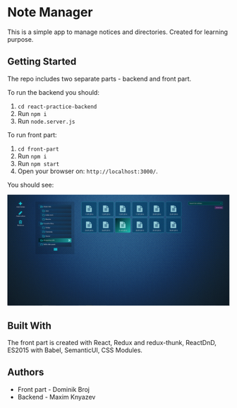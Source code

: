 # Note Manager

This is a simple app to manage notices and directories. Created for learning purpose.

## Getting Started

The repo includes two separate parts - backend and front part.

To run the backend you should:

1. ```cd react-practice-backend```
2. Run ```npm i```
3. Run ```node.server.js```


To run front part:

1. ```cd front-part```
2. Run ```npm i```
3. Run ```npm start```
4. Open your browser on: ```http://localhost:3000/```.


You should see:

![note manager index](./readme-img.png)


## Built With

The front part is created with React, Redux and redux-thunk, ReactDnD, ES2015 with Babel, SemanticUI, CSS Modules.

## Authors

* Front part - Dominik Broj
* Backend - Maxim Knyazev
